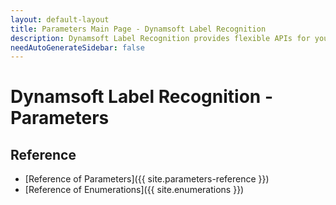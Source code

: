 ```yaml
---
layout: default-layout
title: Parameters Main Page - Dynamsoft Label Recognition 
description: Dynamsoft Label Recognition provides flexible APIs for you to customize the settings for different usage scenarios. 
needAutoGenerateSidebar: false
---
```



# Dynamsoft Label Recognition - Parameters

## Reference

- [Reference of Parameters]({{ site.parameters-reference }})
- [Reference of Enumerations]({{ site.enumerations }})

